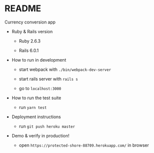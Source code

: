# README

Currency conversion app


* Ruby & Rails version

  - Ruby 2.6.3

  - Rails 6.0.1

 
* How to run in development

  - start webpack with `./bin/webpack-dev-server`

  - start rails server with `rails s`

  - go to `localhost:3000`


* How to run the test suite

  - run `yarn test`

 
* Deployment instructions

  - run `git push heroku master`

 
* Demo & verify in production!

  - open `https://protected-shore-88709.herokuapp.com/` in browser
